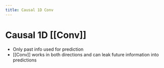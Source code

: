 ```yaml
---
title: Causal 1D Conv
---
```


# Causal 1D [[Conv]]
- Only past info used for prediction
- [[Conv]] works in both directions and can leak future information into predictions










